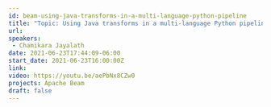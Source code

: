 ```yaml
---
id: beam-using-java-transforms-in-a-multi-language-python-pipeline
title: "Topic: Using Java transforms in a multi-language Python pipeline"
url: 
speakers:
 - Chamikara Jayalath
date: 2021-06-23T17:44:09-06:00
start_date: 2021-06-23T16:00:00Z
link:  
video: https://youtu.be/aePbNx8CZw0
projects: Apache Beam
draft: false
---
```


